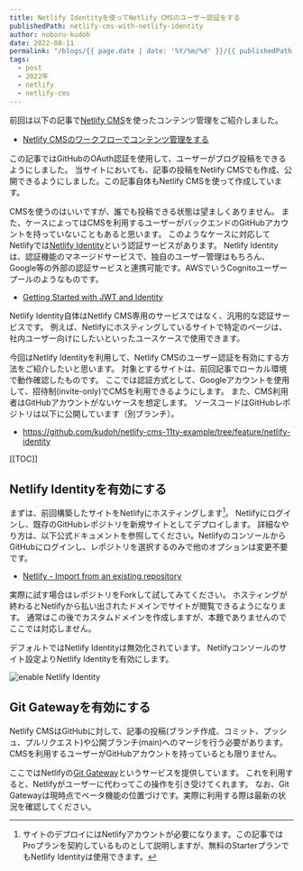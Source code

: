 ```yaml
---
title: Netlify Identityを使ってNetlify CMSのユーザー認証をする
publishedPath: netlify-cms-with-netlify-identity
author: noboru-kudoh
date: 2022-08-11
permalink: "/blogs/{{ page.date | date: '%Y/%m/%d' }}/{{ publishedPath }}/"
tags:
  - post
  - 2022年
  - netlify
  - netlify-cms
---
```

前回は以下の記事で[Netlify CMS](https://www.netlifycms.org/)を使ったコンテンツ管理をご紹介しました。

- [Netlify CMSのワークフローでコンテンツ管理をする](/blogs/2022/08/03/netlifycms-workflow-intro/)

この記事ではGitHubのOAuth認証を使用して、ユーザーがブログ投稿をできるようにしました。
当サイトにおいても、記事の投稿をNetlify CMSでも作成、公開できるようにしました。この記事自体もNetlify CMSを使って作成しています。

CMSを使うのはいいですが、誰でも投稿できる状態は望ましくありません。
また、ケースによってはCMSを利用するユーザーがバックエンドのGitHubアカウントを持っていないこともあると思います。
このようなケースに対応してNetlifyでは[Netlify Identity](https://docs.netlify.com/visitor-access/identity/)という認証サービスがあります。
Netlify Identityは、認証機能のマネージドサービスで、独自のユーザー管理はもちろん、Google等の外部の認証サービスと連携可能です。AWSでいうCognitoユーザープールのようなものです。

- [Getting Started with JWT and Identity](https://www.netlify.com/blog/2018/01/23/getting-started-with-jwt-and-identity/)

Netlify Identity自体はNetlify CMS専用のサービスではなく、汎用的な認証サービスです。
例えば、Netlifyにホスティングしているサイトで特定のページは、社内ユーザー向けにしたいといったユースケースで使用できます。

今回はNetlify Identityを利用して、Netlify CMSのユーザー認証を有効にする方法をご紹介したいと思います。
対象とするサイトは、前回記事でローカル環境で動作確認したものです。
ここでは認証方式として、Googleアカウントを使用して、招待制(invite-only)でCMSを利用できるようにします。
また、CMS利用者はGitHubアカウントがないケースを想定します。
ソースコードはGitHubレポジトリは以下に公開しています（別ブランチ）。

- <https://github.com/kudoh/netlify-cms-11ty-example/tree/feature/netlify-identity>

[[TOC]]

## Netlify Identityを有効にする

まずは、前回構築したサイトをNetlifyにホスティングします[^1]。
Netlifyにログインし、既存のGitHubレポジトリを新規サイトとしてデプロイします。
詳細なやり方は、以下公式ドキュメントを参照してください。NetlifyのコンソールからGitHubにログインし、レポジトリを選択するのみで他のオプションは変更不要です。

- [Netlify - Import from an existing repository](https://docs.netlify.com/welcome/add-new-site/#import-from-an-existing-repository)

[^1]: サイトのデプロイにはNetlifyアカウントが必要になります。この記事ではProプランを契約しているものとして説明しますが、無料のStarterプランでもNetlify Identityは使用できます。

実際に試す場合はレポジトリをForkして試してみてください。
ホスティングが終わるとNetlifyから払い出されたドメインでサイトが閲覧できるようになります。
通常はこの後でカスタムドメインを作成しますが、本題でありませんのでここでは対応しません。

デフォルトではNetlify Identityは無効化されています。
Netlifyコンソールのサイト設定よりNetlify Identityを有効にします。

![enable Netlify Identity](https://i.gyazo.com/dc9ee4de8a07293bec1a05edf8c92405.png)

## Git Gatewayを有効にする

Netlify CMSはGitHubに対して、記事の投稿(ブランチ作成、コミット、プッシュ、プルリクエスト)や公開ブランチ(main)へのマージを行う必要があります。
CMSを利用するユーザーがGitHubアカウントを持っているとも限りません。

ここではNetlifyの[Git Gateway](https://docs.netlify.com/visitor-access/git-gateway/)というサービスを提供しています。
これを利用すると、Netlifyがユーザーに代わってこの操作を引き受けてくれます。
なお、Git Gatewayは現時点でベータ機能の位置づけです。実際に利用する際は最新の状況を確認してください。
